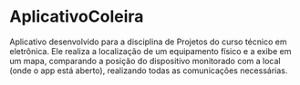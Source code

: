 # AplicativoColeira
Aplicativo desenvolvido para a disciplina de Projetos do curso técnico em eletrônica.
Ele realiza a localização de um equipamento físico e a exibe em um mapa, comparando a posição do dispositivo monitorado com a
local (onde o app está aberto), realizando todas as comunicações necessárias.

